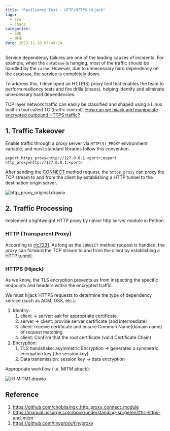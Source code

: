 ```yaml
---
title: "Resiliency Test - HTTP/HTTPS Hijack"
tags:
  - sre
  - chaos
categories:
  - SRE
  - 编程
date: 2023-11-18 07:49:24
---
```


Service dependency failures are one of the leading causes of incidents. For example, when the `database` is hanging, most of the traffic should be handled by the `cache`. However, due to unnecessary hard dependency on the `database`, the service is completely down.

To address this, I developed an HTTP(S) proxy tool that enables the team to perform resiliency tests and fire drills (chaos), helping identify and eliminate unnecessary hard dependencies.

TCP layer network traffic can easily be classified and shaped using a Linux built-in tool called TC (traffic control). <u>How can we hijack and manipulate encrypted outbound HTTPS traffic?</u>

<!--more-->

## 1. Traffic Takeover
Enable traffic through a proxy server via `HTTP(S)_PROXY` environment variable, and most standard libraries follow this convention.

```
export https_proxy=http://127.0.0.1:<port>;export http_proxy=http://127.0.0.1:<port>
```

After sending the [CONNECT](https://datatracker.ietf.org/doc/html/rfc7231#section-4.3.6) method request, the `https_proxy` can proxy the TCP stream to and from the client by establishing a HTTP tunnel to the destination origin server.

![http_proxy_original.drawio](/images/blog/2021-09-04-jvm-note/http_proxy_original.drawio.svg)


## 2. Traffic Processing
Implement a lightweight HTTP proxy by native http.server module in Python.

### HTTP (Transparent Proxy)
According to [rfc7231](https://datatracker.ietf.org/doc/html/rfc7231#section-4.3.6). As long as the `CONNECT` method request is handled, the proxy can forward the TCP stream to and from the client by establishing a HTTP tunnel.

### HTTPS (Hijack)
As we know, the TLS encryption prevents us from inspecting the specific endpoints and headers within the encrypted traffic.

We must hijack HTTPS requests to determine the type of dependency service (such as ACM, OSS, etc.):

1. Identity:
    1. client → server:   ask for appropriate certificate
    2. server → client:   provide server certificate (and intermediate)
    3. client:                   receive certificate and ensure Common Name(domain name) of request matching
    4. client:                   Confirm that the root certificate (valid  Certificate Chain)
2. Encryption:
    1. TLS handshake: asymmetric Encryption →  generates a symmetric encryption key (the session key)
    2. Data transmission: session key → data encryption

Appropriate workflow (i.e. MITM attack):

![rtf MITM1.drawio](/images/blog/2021-09-04-jvm-note/rtf%20MITM1.drawio.svg)

## Reference 
1. https://github.com/chobits/ngx_http_proxy_connect_module
2. https://manual.nssurge.com/book/understanding-surge/en/#tls-https-and-mitm
3. https://github.com/tinyproxy/tinyproxy